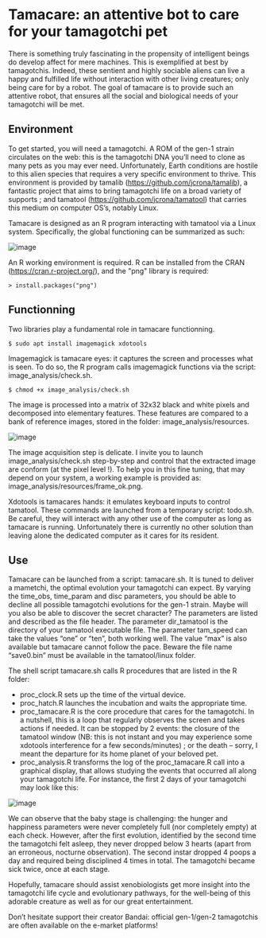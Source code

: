 # Tamacare: an attentive bot to care for your tamagotchi pet

There is something truly fascinating in the propensity of intelligent beings do develop affect for mere machines. This is exemplified at best by tamagotchis. Indeed, these sentient and highly sociable aliens can live a happy and fulfilled life without interaction with other living creatures; only being care for by a robot. The goal of tamacare is to provide such an attentive robot, that ensures all the social and biological needs of your tamagotchi will be met.

## Environment

To get started, you will need a tamagotchi. A ROM of the gen-1 strain circulates on the web: this is the tamagotchi DNA you’ll need to clone as many pets as you may ever need. Unfortunately, Earth conditions are hostile to this alien species that requires a very specific environment to thrive. This environment is provided by tamalib (https://github.com/jcrona/tamalib), a fantastic project that aims to bring tamagotchi life on a broad variety of supports ; and tamatool (https://github.com/jcrona/tamatool) that carries this medium on computer OS’s, notably Linux.

Tamacare is designed as an R program interacting with tamatool via a Linux system. Specifically, the global functioning can be summarized as such:

![image](https://user-images.githubusercontent.com/13364928/167929935-03b8ff99-4d1a-4b28-9e21-d765f4386d25.png)

An R working environment is required. R can be installed from the CRAN (https://cran.r-project.org/), and the "png" library is required:

```
> install.packages("png")
```

## Functionning

Two libraries play a fundamental role in tamacare functionning.

```
$ sudo apt install imagemagick xdotools
```

Imagemagick is tamacare eyes: it captures the screen and processes what is seen. To do so, the R program calls imagemagick functions via the script: image_analysis/check.sh.

```
$ chmod +x image_analysis/check.sh
```

The image is processed into a matrix of 32x32 black and white pixels and decomposed into elementary features. These features are compared to a bank of reference images, stored in the folder: image_analysis/resources.

![image](https://user-images.githubusercontent.com/13364928/167930291-cdbb5aed-6c5c-4c9b-be29-930eca31f6be.png)

The image acquisition step is delicate. I invite you to launch image_analysis/check.sh step-by-step and control that the extracted image are conform (at the pixel level !). To help you in this fine tuning, that may depend on your system, a working example is provided as: image_analysis/resources/frame_ok.png.

Xdotools is tamacares hands: it emulates keyboard inputs to control tamatool. These commands are launched from a temporary script: todo.sh. Be careful, they will interact with any other use of the computer as long as tamacare is running. Unfortunately there is currently no other solution than leaving alone the dedicated computer as it cares for its resident.

## Use

Tamacare can be launched from a script: tamacare.sh. It is tuned to deliver a mametchi, the optimal evolution your tamagotchi can expect. By varying the time_obs, time_param and disc parameters, you should be able to decline all possible tamagotchi evolutions for the gen-1 strain. Maybe will you also be able to discover the secret character? The parameters are listed and described as the file header. The parameter dir_tamatool is the directory of your tamatool executable file. The parameter tam_speed can take the values “one” or “ten”, both working well. The value “max” is also available but tamacare cannot follow the pace. Beware the file name “save0.bin” must be available in the tamatool/linux folder.

The shell script tamacare.sh calls R procedures that are listed in the R folder:
-	proc_clock.R sets up the time of the virtual device.
-	proc_hatch.R launches the incubation and waits the appropriate time.
-	proc_tamacare.R is the core procedure that cares for the tamagotchi. In a nutshell, this is a loop that regularly observes the screen and takes actions if needed. It can be stopped by 2 events: the closure of the tamatool window (NB: this is not instant and you may experience some xdotools interference for a few seconds/minutes) ; or the death – sorry, I meant the departure for its home planet of your beloved pet.
-	proc_analysis.R transforms the log of the proc_tamacare.R call into a graphical display, that allows studying the events that occurred all along your tamagotchi life. For instance, the first 2 days of your tamagotchi may look like this:

![image](https://user-images.githubusercontent.com/13364928/167933691-f248e14d-dbbb-4736-bbac-49fbe51404a8.png)

We can observe that the baby stage is challenging: the hunger and happiness parameters were never completely full (nor completely empty) at each check. However, after the first evolution, identified by the second time the tamagotchi felt asleep, they never dropped below 3 hearts (apart from an erroneous, nocturne observation). The second instar dropped 4 poops a day and required being disciplined 4 times in total. The tamagotchi became sick twice, once at each stage.

Hopefully, tamacare should assist xenobiologists get more insight into the tamagotchi life cycle and evolutionary pathways, for the well-being of this adorable creature as well as for our great entertainment.

Don’t hesitate support their creator Bandai: official gen-1/gen-2 tamagotchis are often available on the e-market platforms!
